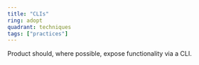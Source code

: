 ```yaml
---
title: "CLIs"
ring: adopt
quadrant: techniques
tags: ["practices"]
---
```


Product should, where possible, expose functionality via a CLI.
